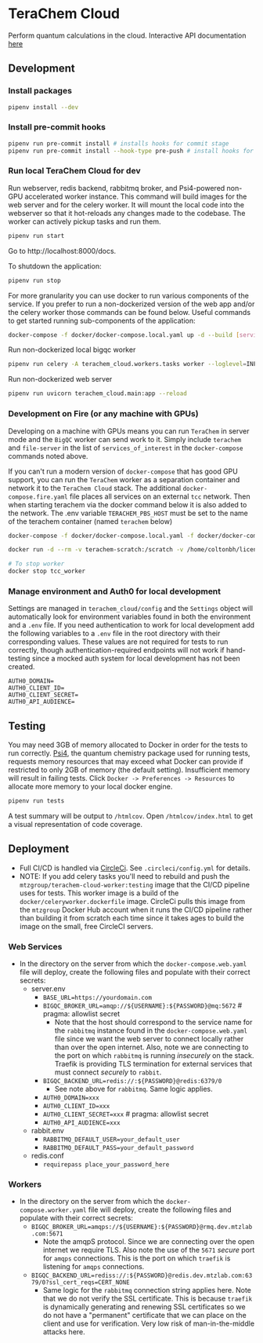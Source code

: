 # TeraChem Cloud

Perform quantum calculations in the cloud. Interactive API documentation [here](https://tccloud.mtzlab.com/docs)

## Development

### Install packages

```sh
pipenv install --dev
```

### Install pre-commit hooks

```sh
pipenv run pre-commit install # installs hooks for commit stage
pipenv run pre-commit install --hook-type pre-push # install hooks for push stage
```

### Run local TeraChem Cloud for dev

Run webserver, redis backend, rabbitmq broker, and Psi4-powered non-GPU accelerated worker instance. This command will build images for the web server and for the celery worker. It will mount the local code into the webserver so that it hot-reloads any changes made to the codebase. The worker can actively pickup tasks and run them.

```sh
pipenv run start
```

Go to http://localhost:8000/docs.

To shutdown the application:

```sh
pipenv run stop
```

For more granularity you can use docker to run various components of the service. If you prefer to run a non-dockerized version of the web app and/or the celery worker those commands can be found below. Useful commands to get started running sub-components of the application:

```sh
docker-compose -f docker/docker-compose.local.yaml up -d --build [services_of_interest]
```

Run non-dockerized local bigqc worker

```sh
pipenv run celery -A terachem_cloud.workers.tasks worker --loglevel=INFO
```

Run non-dockerized web server

```sh
pipenv run uvicorn terachem_cloud.main:app --reload
```

### Development on Fire (or any machine with GPUs)

Developing on a machine with GPUs means you can run `TeraChem` in server mode and the `BigQC` worker can send work to it. Simply include `terachem` and `file-server` in the list of `services_of_interest` in the `docker-compose` commands noted above.

If you can't run a modern version of `docker-compose` that has good GPU support, you can run the `TeraChem` worker as a separation container and network it to the `TeraChem Cloud` stack. The additional `docker-compose.fire.yaml` file places all services on an external `tcc` network. Then when starting terachem via the docker command below it is also added to the network. The .env variable `TERACHEM_PBS_HOST` must be set to the name of the terachem container (named `terachem` below)

```sh
docker-compose -f docker/docker-compose.local.yaml -f docker/docker-compose.fire.yaml up -d --build web-server mq redis worker

docker run -d --rm -v terachem-scratch:/scratch -v /home/coltonbh/license.key:/terachem/license.key -p 11111:11111 --gpus '"device=0,1"' --network="tcc" --name terachem mtzgroup/terachem:1.9-2021.12-dev-arch-sm_52-sm_80 && docker logs terachem -f

# To stop worker
docker stop tcc_worker
```

### Manage environment and Auth0 for local development

Settings are managed in `terachem_cloud/config` and the `Settings` object will automatically look for environment variables found in both the environment and a `.env` file. If you need authentication to work for local development add the following variables to a `.env` file in the root directory with their corresponding values. These values are not required for tests to run correctly, though authentication-required endpoints will not work if hand-testing since a mocked auth system for local development has not been created.

```
AUTH0_DOMAIN=
AUTH0_CLIENT_ID=
AUTH0_CLIENT_SECRET=
AUTH0_API_AUDIENCE=
```

## Testing

You may need 3GB of memory allocated to Docker in order for the tests to run correctly. [Psi4](https://psicode.org), the quantum chemistry package used for running tests, requests memory resources that may exceed what Docker can provide if restricted to only 2GB of memory (the default setting). Insufficient memory will result in failing tests. Click `Docker -> Preferences -> Resources` to allocate more memory to your local docker engine.

```sh
pipenv run tests
```

A test summary will be output to `/htmlcov`. Open `/htmlcov/index.html` to get a visual representation of code coverage.

## Deployment

- Full CI/CD is handled via [CircleCi](https://circleci.com). See `.circleci/config.yml` for details.
- NOTE: If you add celery tasks you'll need to rebuild and push the `mtzgroup/terachem-cloud-worker:testing` image that the CI/CD pipeline uses for tests. This worker image is a build of the `docker/celeryworker.dockerfile` image. CircleCi pulls this image from the `mtzgroup` Docker Hub account when it runs the CI/CD pipeline rather than building it from scratch each time since it takes ages to build the image on the small, free CircleCI servers.

### Web Services

- In the directory on the server from which the `docker-compose.web.yaml` file will deploy, create the following files and populate with their correct secrets:
  - server.env
    - `BASE_URL=https://yourdomain.com`
    - `BIGQC_BROKER_URL=amqp://${USERNAME}:${PASSWORD}@mq:5672` # pragma: allowlist secret
      - Note that the host should correspond to the service name for the `rabbitmq` instance found in the `docker-compose.web.yaml` file since we want the web server to connect locally rather than over the open internet. Also, note we are connecting to the port on which `rabbitmq` is running _insecurely_ on the stack. Traefik is providing TLS termination for external services that must connect _securely_ to `rabbit`.
    - `BIGQC_BACKEND_URL=redis://:${PASSWORD}@redis:6379/0`
      - See note above for `rabbitmq`. Same logic applies.
    - `AUTH0_DOMAIN=xxx`
    - `AUTH0_CLIENT_ID=xxx`
    - `AUTH0_CLIENT_SECRET=xxx` # pragma: allowlist secret
    - `AUTH0_API_AUDIENCE=xxx`
  - rabbit.env
    - `RABBITMQ_DEFAULT_USER=your_default_user`
    - `RABBITMQ_DEFAULT_PASS=your_default_password`
  - redis.conf
    - `requirepass place_your_password_here`

### Workers

- In the directory on the server from which the `docker-compose.worker.yaml` file will deploy, create the following files and populate with their correct secrets:
  - `BIGQC_BROKER_URL=amqps://${USERNAME}:${PASSWORD}@rmq.dev.mtzlab.com:5671`
    - Note the amqpS protocol. Since we are connecting over the open internet we require TLS. Also note the use of the `5671` _secure_ port for `amqps` connections. This is the port on which `traefik` is listening for `amqps` connections.
  - `BIGQC_BACKEND_URL=rediss://:${PASSWORD}@redis.dev.mtzlab.com:6379/0?ssl_cert_reqs=CERT_NONE`
    - Same logic for the `rabbitmq` connection string applies here. Note that we do not verify the SSL certificate. This is because `traefik` is dynamically generating and renewing SSL certificates so we do not have a "permanent" certificate that we can place on the client and use for verification. Very low risk of man-in-the-middle attacks here.
